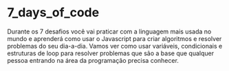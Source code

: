 # 7_days_of_code
Durante os 7 desafios você vai praticar com a linguagem mais usada no mundo e aprenderá como usar o Javascript para criar algoritmos e resolver problemas do seu dia-a-dia. Vamos ver como usar variáveis, condicionais e estruturas de loop para resolver problemas que são a base que qualquer pessoa entrando na área da programação precisa conhecer.
